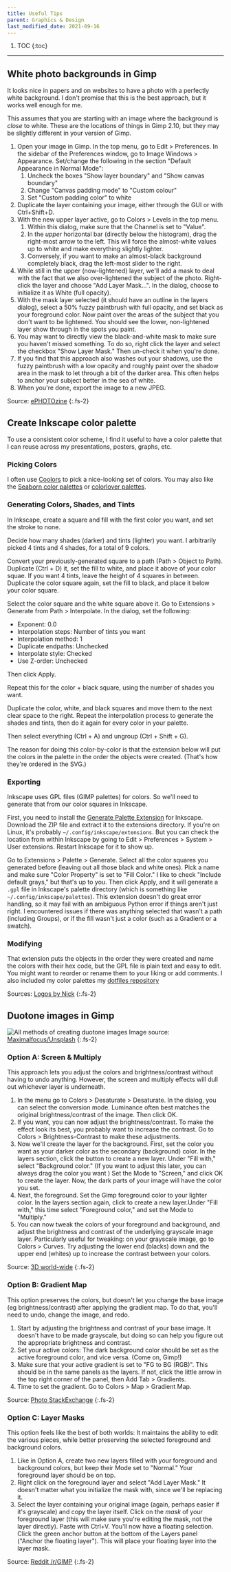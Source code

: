 ```yaml
---
title: Useful Tips
parent: Graphics & Design
last_modified_date: 2021-09-16
---
```


1. TOC
{:toc}

---

## White photo backgrounds in Gimp

It looks nice in papers and on websites to have a photo with a perfectly white background. I don't promise that this is the best approach, but it works well enough for me.

This assumes that you are starting with an image where the background is *close* to white. These are the locations of things in Gimp 2.10, but they may be slightly different in your version of Gimp.

1. Open your image in Gimp. In the top menu, go to Edit > Preferences. In the sidebar of the Preferences window, go to Image Windows > Appearance. Set/change the following in the section "Default Appearance in Normal Mode":
   1. Uncheck the boxes "Show layer boundary" and "Show canvas boundary"
   2. Change "Canvas padding mode" to "Custom colour"
   3. Set "Custom padding color" to white
2. Duplicate the layer containing your image, either through the GUI or with Ctrl+Shift+D.
3. With the new upper layer active, go to Colors > Levels in the top menu.
   1. Within this dialog, make sure that the Channel is set to "Value".
   2. In the *upper* horizontal bar (directly below the histogram), drag the right-most arrow to the left. This will force the almost-white values up to white and make everything slightly lighter.
   3. Conversely, if you want to make an almost-black background completely black, drag the left-most slider to the right.
4. While still in the upper (now-lightened) layer, we'll add a mask to deal with the fact that we also over-lightened the subject of the photo. Right-click the layer and choose "Add Layer Mask...". In the dialog, choose to initialize it as White (full opacity).
5. With the mask layer selected (it should have an outline in the layers dialog), select a 50% fuzzy paintbrush with full opacity, and set black as your foreground color. Now paint over the areas of the subject that you don't want to be lightened. You should see the lower, non-lightened layer show through in the spots you paint.
6. You may want to directly view the black-and-white mask to make sure you haven't missed something. To do so, right click the layer and select the checkbox "Show Layer Mask." Then un-check it when you're done.
7. If you find that this approach also washes out your shadows, use the fuzzy paintbrush with a low opacity and roughly paint over the shadow area in the mask to let through a bit of the darker area. This often helps to anchor your subject better in the sea of white.
8. When you're done, export the image to a new JPEG.

Source: [ePHOTOzine](https://www.ephotozine.com/article/gimp-tutorial--whiten-a-dull-background-15818)
{:.fs-2}

## Create Inkscape color palette

To use a consistent color scheme, I find it useful to have a color palette that I can reuse across my presentations, posters, graphs, etc.

### Picking Colors

I often use [Coolors](https://coolors.co/app) to pick a nice-looking set of colors. You may also like the [Seaborn color palettes](https://seaborn.pydata.org/tutorial/color_palettes.html) or [colorlover palettes](https://plot.ly/python/v3/ipython-notebooks/color-scales/).

### Generating Colors, Shades, and Tints

In Inkscape, create a square and fill with the first color you want, and set the stroke to none.

Decide how many shades (darker) and tints (lighter) you want. I arbitrarily picked 4 tints and 4 shades, for a total of 9 colors.

Convert your previously-generated square to a path (Path > Object to Path). Duplicate (Ctrl + D) it, set the fill to white, and place it above of your color squae. If you want 4 tints, leave the height of 4 squares in between. Duplicate the color square again, set the fill to black, and place it below your color square.

Select the color square and the white square above it. Go to Extensions > Generate from Path > Interpolate. In the dialog, set the following:

- Exponent: 0.0
- Interpolation steps: Number of tints you want
- Interpolation method: 1
- Duplicate endpaths: Unchecked
- Interpolate style: Checked
- Use Z-order: Unchecked

Then click Apply.

Repeat this for the color + black square, using the number of shades you want.

Duplicate the color, white, and black squares and move them to the next clear space to the right. Repeat the interpolation process to generate the shades and tints, then do it again for every color in your palette.

Then select everything (Ctrl + A) and ungroup (Ctrl + Shift + G).

The reason for doing this color-by-color is that the extension below will put the colors in the palette in the order the objects were created. (That's how they're ordered in the SVG.)

### Exporting

Inkscape uses GPL files (GIMP palettes) for colors. So we'll need to generate that from our color squares in Inkscape.

First, you need to install the [Generate Palette Extension](https://inkscape.org/~olibia/%E2%98%85generate-palette-extension) for Inkscape. Download the ZIP file and extract it to the extensions directory. If you're on Linux, it's probably `~/.config/inkscape/extensions`. But you can check the location from within Inkscape by going to Edit > Preferences > System > User extensions. Restart Inkscape for it to show up.

Go to Extensions > Palette > Generate. Select all the color squares you generated before (leaving out all those black and white ones). Pick a name and make sure "Color Property" is set to "Fill Color." I like to check "Include default grays," but that's up to you. Then click Apply, and it will generate a `.gpl` file in Inkscape's palette directory (which is something like `~/.config/inkscape/palettes`). This extension doesn't do great error handling, so it may fail with an ambiguous Python error if things aren't just right. I encountered issues if there was anything selected that wasn't a path (including Groups), or if the fill wasn't just a color (such as a Gradient or a swatch).

### Modifying

That extension puts the objects in the order they were created and name the colors with their hex code, but the GPL file is plain text and easy to edit. You might want to reorder or rename them to your liking or add comments. I also included my color palettes my [dotfiles repository](https://github.com/jtebert/dotfiles/tree/master/.config/inkscape/palettes)

Sources: [Logos by Nick](https://logosbynick.com/inkscape-custom-swatches/)
{:.fs-2}

## Duotone images in Gimp

![All methods of creating duotone images](/assets/img/graphic-design/duotone/duotone.svg)
Image source: [Maximalfocus/Unsplash](https://unsplash.com/photos/0n4jhVGS4zs)
{:.fs-2}


### Option A: Screen & Multiply

This approach lets you adjust the colors and brightness/contrast without having to undo anything. However, the screen and multiply effects will dull out whichever layer is underneath.

1. In the menu go to Colors > Desaturate > Desaturate. In the dialog, you can select the conversion mode. Luminance often best matches the original brightness/contrast of the image. Then click OK.
2. If you want, you can now adjust the brightness/contrast. To make the effect look its best, you probably want to increase the contrast. Go to Colors > Brightness-Contrast to make these adjustments.
3. Now we'll create the layer for the background. First, set the color you want as your darker color as the secondary (background) color. In the layers section, click the button to create a new layer. Under "Fill with," select "Background color." (If you want to adjust this later, you can always drag the color you want ) Set the Mode to "Screen," and click OK to create the layer. Now, the dark parts of your image will have the color you set.
4. Next, the foreground. Set the Gimp foreground color to your lighter color. In the layers section again, click to create a new layer.Under "Fill with," this time select "Foreground color," and set the Mode to "Multiply."
5. You can now tweak the colors of your foreground and background, and adjust the brightness and contrast of the underlying grayscale image layer. Particularly useful for tweaking: on your grayscale image, go to Colors > Curves. Try adjusting the lower end (blacks) down and the upper end (whites) up to increase the contrast between your colors.

Source: [3D world-wide](http://www.3dworld-wide.com/how-to-create-duotone-effect-with-gimp.html)
{:.fs-2}

### Option B: Gradient Map

This option preserves the colors, but doesn't let you change the base image (eg brightness/contrast) after applying the gradient map. To do that, you'll need to undo, change the image, and redo.

1. Start by adjusting the brightness and contrast of your base image. It doesn't have to be made grayscale, but doing so can help you figure out the appropriate brightness and contrast.
2. Set your active colors: The dark background color should be set as the active foreground color, and vice versa. (Come on, Gimp!)
3. Make sure that your active gradient is set to "FG to BG (RGB)". This should be in the same panels as the layers. If not, click the little arrow in the top right corner of the panel, then Add Tab > Gradients.
4. Time to set the gradient. Go to Colors > Map > Gradient Map.

Source: [Photo StackExchange](https://photo.stackexchange.com/a/85293)
{:.fs-2}

### Option C: Layer Masks

This option feels like the best of both worlds: It maintains the ability to edit the various pieces, while better preserving the selected foreground and background colors.

1. Like in Option A, create two new layers filled with your foreground and background colors, but keep their Mode set to "Normal." Your foreground layer should be on top.
2. Right click on the foreground layer and select "Add Layer Mask." It doesn't matter what you initialize the mask with, since we'll be replacing it.
3. Select the layer containing your original image (again, perhaps easier if it's grayscale) and copy the layer itself. Click on the *mask* of your foreground layer (this will make sure you're editing the mask, not the layer directly). Paste with Ctrl+V. You'll now have a floating selection. Click the green anchor button at the bottom of the Layers panel ("Anchor the floating layer"). This will place your floating layer into the layer mask.

Source: [Reddit /r/GIMP](https://www.reddit.com/r/GIMP/comments/gatfkm/how_to_do_duotone_in_gimp/)
{:.fs-2}